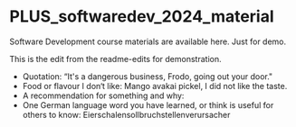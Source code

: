 # PLUS_softwaredev_2024_material
Software Development course materials are available here.
Just for demo.

This is the edit from the readme-edits for demonstration.


- Quotation: “It's a dangerous business, Frodo, going out your door."
- Food or flavour I don‘t like: Mango avakai pickel, I did not like the taste.
- A recommendation for something and why: 
- One German language word you have learned, or think is useful for others to know: Eierschalensollbruchstellenverursacher
